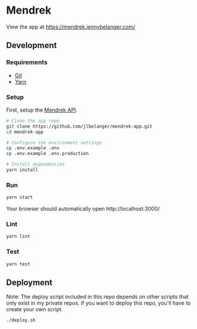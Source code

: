 # Mendrek

View the app at https://mendrek.jennybelanger.com/

## Development

### Requirements

- [Git](https://git-scm.com/)
- [Yarn](https://classic.yarnpkg.com/en/docs/install)

### Setup

First, setup the [Mendrek API](https://github.com/jlbelanger/mendrek-api).

``` bash
# Clone the app repo
git clone https://github.com/jlbelanger/mendrek-app.git
cd mendrek-app

# Configure the environment settings
cp .env.example .env
cp .env.example .env.production

# Install dependencies
yarn install
```

### Run

``` bash
yarn start
```

Your browser should automatically open http://localhost:3000/

### Lint

``` bash
yarn lint
```

### Test

``` bash
yarn test
```

## Deployment

Note: The deploy script included in this repo depends on other scripts that only exist in my private repos. If you want to deploy this repo, you'll have to create your own script.

``` bash
./deploy.sh
```

